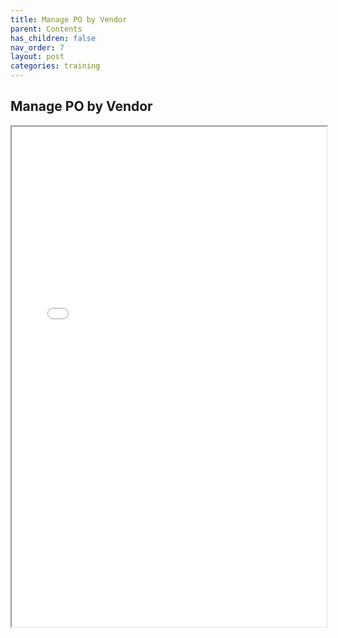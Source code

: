 ```yaml
---
title: Manage PO by Vendor
parent: Contents
has_children: false
nav_order: 7
layout: post
categories: training
---
```



## Manage PO by Vendor


<iframe width="100%" height="800" src="./assets/ph2/PETAL - Manage PO by Vendor V1.0.pdf">



